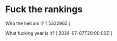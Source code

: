 # Fuck the rankings

Who the hell am I?
{ 5322965 }

What fucking year is it?
[ 2024-07-07T20:00:00Z ]
